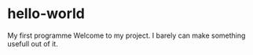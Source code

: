 # hello-world
My first programme
Welcome to my project. I barely can make something usefull out of it.
